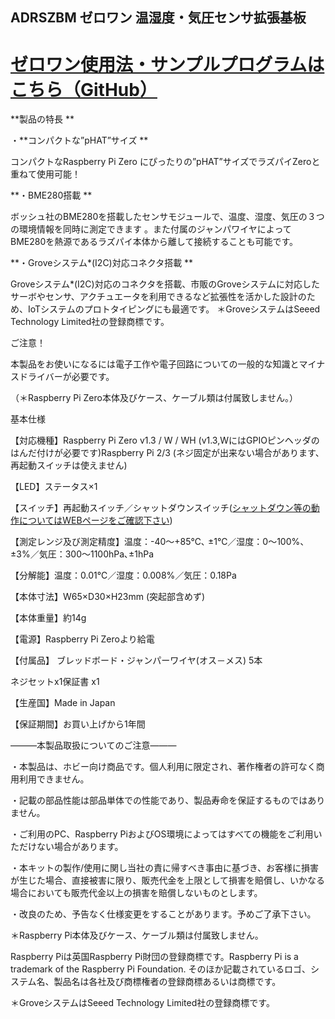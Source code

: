 <!--
---
name: ADRSZBM
class: board
type: other
formfactor: pHAT
manufacturer: BitTradeOne
description: ADRSZBM ゼロワン 温湿度・気圧センサ拡張基板
url: http://bit-trade-one.co.jp/product/module/adrszbm/
github: https://github.com/bit-trade-one/RasPi-Zero-One-Series/tree/master/1st/ADRSZBM_Enviroment_Sensor
buy: http://btoshop.jp/2018/07/02/4562469771830/
image: 'adrszbm.png'
pincount: 40
eeprom: no
power:
  '1':
  '2':
ground:
  '6':
  '9':
  '14':
  '20':
  '25':
  '30':
  '34':
  '39':
pin:
  '3':
    mode: i2c
  '5':
    mode: i2c
  '31':
    name: ShutDownSW
    mode: input
    active: low
  '37':
    name: StatusLED
    mode: output
    active: high
i2c:
  '0x00':
    name: device display name
    device: chip name
-->
ADRSZBM ゼロワン 温湿度・気圧センサ拡張基板
--------------------------
<!--
[

<img alt="WP-製品紹介M45-ADRSZBM-MAIN" class="alignnone size-full wp-image-7562" height="300" sizes="(max-width: 696px) 100vw, 696px" src="http://bit-trade-one.co.jp/wp/wp-content/uploads/2018/06/329f8d263d164a16c1875b8408263084.png" srcset="http://bit-trade-one.co.jp/wp/wp-content/uploads/2018/06/329f8d263d164a16c1875b8408263084.png 696w, http://bit-trade-one.co.jp/wp/wp-content/uploads/2018/06/329f8d263d164a16c1875b8408263084-300x129.png 300w" width="696"/>

![WP-製品紹介M45-ADRSZBM-MAIN](data:image/svg+xml,%3Csvg%20xmlns=%22http://www.w3.org/2000/svg%22%20viewBox=%220%200%20696%20300%22%3E%3C/svg%3E)](http://bit-trade-one.co.jp/wp/wp-content/uploads/2018/06/329f8d263d164a16c1875b8408263084.png)
-->

 **[ゼロワン使用法・サンプルプログラムはこちら（GitHub）](https://github.com/bit-trade-one/RasPi-Zero-One-Series)**
============================================================================================

**製品の特長   **

・**コンパクトな”pHAT”サイズ  **

コンパクトなRaspberry Pi Zero にぴったりの”pHAT”サイズでラズパイZeroと重ねて使用可能！

**・BME280搭載    **

ボッシュ社のBME280を搭載したセンサモジュールで、温度、湿度、気圧の３つの環境情報を同時に測定できます 。また付属のジャンパワイヤによってBME280を熱源であるラズパイ本体から離して接続することも可能です。
<!--
<img alt="" class="elementOfPhoto" src="https://llstock.s3-ap-northeast-1.amazonaws.com/uploads/photo/image/33837/middle\_stockimage.png?X-Amz-Algorithm=AWS4-HMAC-SHA256&amp;X-Amz-Credential=AKIAI7P6SP7G3K7DHTNA%2F20180629%2Fap-northeast-1%2Fs3%2Faws4\_request&amp;X-Amz-Date=20180629T095557Z&amp;X-Amz-Expires=600&amp;X-Amz-SignedHeaders=host&amp;X-Amz-Signature=34927c63f72e4969a40bafdd65300727f84bb39868406c292e987d80600ab633"/>

![](data:image/svg+xml,%3Csvg%20xmlns=%22http://www.w3.org/2000/svg%22%20viewBox=%220%200%20%20%22%3E%3C/svg%3E)
-->

**・Groveシステム\*(I2C)対応コネクタ搭載 **

Groveシステム\*(I2C)対応のコネクタを搭載、市販のGroveシステムに対応したサーボやセンサ、アクチュエータを利用できるなど拡張性を活かした設計のため、IoTシステムのプロトタイピングにも最適です。 ＊GroveシステムはSeeed Technology Limited社の登録商標です。
<!--
各部の名称

<img alt="" class="elementOfPhoto" src="https://llstock.s3-ap-northeast-1.amazonaws.com/uploads/photo/image/37500/middle\_stockimage.png?X-Amz-Algorithm=AWS4-HMAC-SHA256&amp;X-Amz-Credential=AKIAI7P6SP7G3K7DHTNA%2F20180629%2Fap-northeast-1%2Fs3%2Faws4\_request&amp;X-Amz-Date=20180629T095557Z&amp;X-Amz-Expires=600&amp;X-Amz-SignedHeaders=host&amp;X-Amz-Signature=99c4ee8df8078f05a2c636fe2dc1265680ee86cfe13ab13d28e64f385787bcaa"/>

![](data:image/svg+xml,%3Csvg%20xmlns=%22http://www.w3.org/2000/svg%22%20viewBox=%220%200%20%20%22%3E%3C/svg%3E)

[

<img alt="WP-製品紹介M45-ADRSZBM-SUB" class="alignnone wp-image-7779 size-full" height="154" sizes="(max-width: 695px) 100vw, 695px" src="http://bit-trade-one.co.jp/wp/wp-content/uploads/2018/07/f786533f0a253d524aa7b68de618ab511.png" srcset="http://bit-trade-one.co.jp/wp/wp-content/uploads/2018/07/f786533f0a253d524aa7b68de618ab511.png 695w, http://bit-trade-one.co.jp/wp/wp-content/uploads/2018/07/f786533f0a253d524aa7b68de618ab511-300x66.png 300w" width="695"/>

![WP-製品紹介M45-ADRSZBM-SUB](data:image/svg+xml,%3Csvg%20xmlns=%22http://www.w3.org/2000/svg%22%20viewBox=%220%200%20695%20154%22%3E%3C/svg%3E)](http://bit-trade-one.co.jp/wp/wp-content/uploads/2018/07/f786533f0a253d524aa7b68de618ab511.png)
-->

ご注意！

本製品をお使いになるには電子工作や電子回路についての一般的な知識とマイナスドライバーが必要です。

（＊Raspberry Pi Zero本体及びケース、ケーブル類は付属致しません。） 

基本仕様          

【対応機種】Raspberry Pi Zero v1.3 / W / WH (v1.3,WにはGPIOピンヘッダのはんだ付けが必要です)Raspberry Pi 2/3 (ネジ固定が出来ない場合があります、再起動スイッチは使えません)

【LED】ステータス×1

【スイッチ】再起動スイッチ／シャットダウンスイッチ([シャットダウン等の動作についてはWEBページをご確認下さい](http://bit-trade-one.co.jp/blog/201807032/))

【測定レンジ及び測定精度】温度：-40～+85℃､ ±1℃／湿度：0～100%、±3%／気圧：300～1100hPa､±1hPa

【分解能】温度：0.01℃／湿度：0.008%／気圧：0.18Pa

【本体寸法】W65×D30×H23mm (突起部含めず)

【本体重量】約14g

【電源】Raspberry Pi Zeroより給電

【付属品】 ブレッドボード・ジャンパーワイヤ(オス－メス) 5本

ネジセットx1保証書 x1

【生産国】Made in Japan

【保証期間】お買い上げから1年間

―――本製品取扱についてのご注意―――       

・本製品は、ホビー向け商品です。個人利用に限定され、著作権者の許可なく商用利用できません。  

・記載の部品性能は部品単体での性能であり、製品寿命を保証するものではありません。   

・ご利用のPC、Raspberry PiおよびOS環境によってはすべての機能をご利用いただけない場合があります。 

・本キットの製作/使用に関し当社の責に帰すべき事由に基づき、お客様に損害が生じた場合、直接被害に限り、販売代金を上限として損害を賠償し、いかなる場合においても販売代金以上の損害を賠償しないものとします。

・改良のため、予告なく仕様変更をすることがあります。予めご了承下さい。    

＊Raspberry Pi本体及びケース、ケーブル類は付属致しません。     

Raspberry Piは英国Raspberry Pi財団の登録商標です。Raspberry Pi is a trademark of the Raspberry Pi Foundation. そのほか記載されているロゴ、システム名、製品名は各社及び商標権者の登録商標あるいは商標です。

＊GroveシステムはSeeed Technology Limited社の登録商標です。
